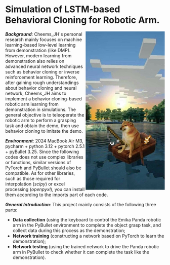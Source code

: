# Simulation of LSTM-based Behavioral Cloning for Robotic Arm.

<img src="figures/cheems.jpg" align="right"
     alt="Size Limit logo by Anton Lovchikov" width="250" height="500">


***Background***: Cheems_JH's personal research mainly focuses on machine learning-based low-level learning from demonstration (like DMP). However, modern learning from demonstration also relies on advanced neural network techniques such as behavior cloning or inverse reinforcement learning. Therefore, after gaining rough understandings about behavior cloning and neural network, Cheems_JH aims to implement a behavior cloning-based robotic arm learning from demonstration in simulations. The general objective is to teleoperate the robotic arm to perform a grasping task and obtain the demo, then use behavior cloning to imitate the demo.

***Environment***: 2024 MacBook Air M3, pycharm + python 3.12 + pytorch 2.5.1 + pyBullet 3.25.
Since the following codes does not use complex libraries or functions, similar versions of PyTorch and PyBullet should also be compatible. 
As for other libraries, such as those required for interpolation (*scipy*) or excel processing (*openpyxl*), you can install them according to the imports part of each code.

***General Introduction***: This project mainly consists of the following three parts:
- **Data collection** (using the keyboard to control the Emika Panda robotic arm in the PyBullet environment to complete the object grasp task, and collect data during this process as the demonstration;
- **Network training** (constructing a network based on PyTorch to learn the demonstration);
- **Network testing** (using the trained network to drive the Panda robotic arm in PyBullet to check whether it can complete the task like the demonstration).


